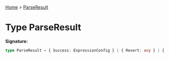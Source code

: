 [Home](../index.md) &gt; [ParseResult](./parseresult.md)

# Type ParseResult

<b>Signature:</b>

```typescript
type ParseResult = { Success: ExpressionConfig } | { Revert: any } | { Halt: any };
```

